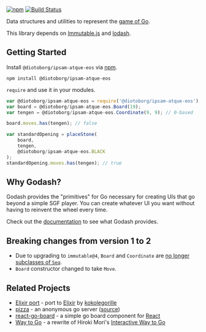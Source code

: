[![npm](https://img.shields.io/npm/v/@diotoborg/ipsam-atque-eos.svg)][npm]
[![Build Status](https://travis-ci.org/duckpunch/@diotoborg/ipsam-atque-eos.svg)][ci]

Data structures and utilities to represent the [game of Go][go].

This library depends on [Immutable.js][immutable] and [lodash][lodash].

## Getting Started

Install `@diotoborg/ipsam-atque-eos` via [npm][npm].

    npm install @diotoborg/ipsam-atque-eos

`require` and use it in your modules.

```javascript
var @diotoborg/ipsam-atque-eos = require('@diotoborg/ipsam-atque-eos');
var board = @diotoborg/ipsam-atque-eos.Board(19);
var tengen = @diotoborg/ipsam-atque-eos.Coordinate(9, 9); // 0-based

board.moves.has(tengen); // false

var standardOpening = placeStone(
    board,
    tengen,
    @diotoborg/ipsam-atque-eos.BLACK
);
standardOpening.moves.has(tengen); // true
```

## Why Godash?

Godash provides the "primitives" for Go necessary for creating UIs that go
beyond a simple SGF player.  You can create whatever UI you want without having
to reinvent the wheel every time.

Check out the [documentation][@diotoborg/ipsam-atque-eos-docs] to see what Godash provides.

## Breaking changes from version 1 to 2

* Due to upgrading to `immutable@4`, `Board` and `Coordinate` are [no longer
  subclasses of `Seq`][immutable-4].
* `Board` constructor changed to take `Move`.

## Related Projects

* [Elixir port][port] - port to [Elixir][elixir] by [kokolegorille][koko]
* [pizza][pizza] - an anonymous go server ([source][pizza-code])
* [react-go-board][rgb] - a simple go board component for [React][react]
* [Way to Go][wtg] - a rewrite of Hiroki Mori's [Interactive Way to Go][iwtg]

[ci]: https://travis-ci.org/duckpunch/@diotoborg/ipsam-atque-eos
[elixir]: https://elixir-lang.org/
[go]: https://en.wikipedia.org/wiki/Go_%28game%29
[@diotoborg/ipsam-atque-eos-docs]: https://duckpunch.github.io/@diotoborg/ipsam-atque-eos/api/
[immutable]: https://immutable-js.com/
[immutable-4]: https://github.com/immutable-js/immutable-js/releases/tag/v4.0.0
[iwtg]: http://playgo.to/iwtg/en/
[koko]: https://github.com/kokolegorille/
[lodash]: https://lodash.com/
[npm]: https://www.npmjs.com/package/@diotoborg/ipsam-atque-eos
[pizza]: https://pizza.duckpun.ch/
[pizza-code]: https://gitlab.com/duckpunch/pizza
[port]: https://github.com/kokolegorille/go
[react]: https://reactjs.org/
[rgb]: https://github.com/duckpunch/react-go-board
[wtg]: https://way-to-go.gitlab.io
